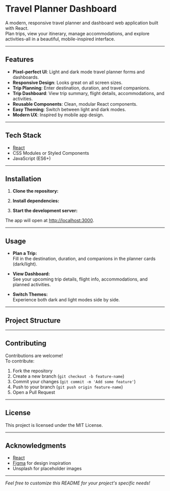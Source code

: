 # Travel Planner Dashboard

A modern, responsive travel planner and dashboard web application built with React.  
Plan trips, view your itinerary, manage accommodations, and explore activities-all in a beautiful, mobile-inspired interface.

---

## Features

- **Pixel-perfect UI**: Light and dark mode travel planner forms and dashboards.
- **Responsive Design**: Looks great on all screen sizes.
- **Trip Planning**: Enter destination, duration, and travel companions.
- **Trip Dashboard**: View trip summary, flight details, accommodations, and activities.
- **Reusable Components**: Clean, modular React components.
- **Easy Theming**: Switch between light and dark modes.
- **Modern UX**: Inspired by mobile app design.


---

## Tech Stack

- [React](https://reactjs.org/)
- CSS Modules or Styled Components
- JavaScript (ES6+)

---

## Installation

1. **Clone the repository:**

2. **Install dependencies:**

3. **Start the development server:**

The app will open at [http://localhost:3000](http://localhost:3000).

---

## Usage

- **Plan a Trip:**  
Fill in the destination, duration, and companions in the planner cards (dark/light).

- **View Dashboard:**  
See your upcoming trip details, flight info, accommodations, and planned activities.

- **Switch Themes:**  
Experience both dark and light modes side by side.

---

## Project Structure



---

## Contributing

Contributions are welcome!  
To contribute:

1. Fork the repository  
2. Create a new branch (`git checkout -b feature-name`)  
3. Commit your changes (`git commit -m 'Add some feature'`)  
4. Push to your branch (`git push origin feature-name`)  
5. Open a Pull Request

---

## License

This project is licensed under the MIT License.

---

## Acknowledgments

- [React](https://reactjs.org/)
- [Figma](https://figma.com/) for design inspiration
- Unsplash for placeholder images

---

*Feel free to customize this README for your project's specific needs!*



